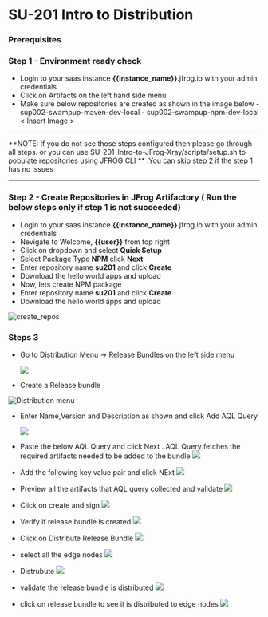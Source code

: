 # SU-201 Intro to Distribution 

### Prerequisites 

### Step 1 - Environment ready check 

- Login to your saas instance **{{instance_name}}**.jfrog.io with  your admin credentials
- Click on Artifacts on the left hand side menu 
  <Insert image>
- Make sure below repositories are created as shown in the image  below 
      - sup002-swampup-maven-dev-local
      - sup002-swampup-npm-dev-local
  < Insert Image >




*******************************************************************************************************************
**NOTE: If you do not see those steps configured then please go through all steps. or you can use SU-201-Intro-to-JFrog-Xray/scripts/setup.sh to populate repositories using JFROG CLI **
.You can skip step 2 if the step 1 has no issues 
*******************************************************************************************************************


### Step 2 - Create Repositories in JFrog Artifactory ( Run the below steps only if step 1 is not succeeded) 

- Login to your saas instance **{{instance_name}}**.jfrog.io with  your admin credentials
- Nevigate to Welcome, **{{user}}** from top right
- Click on dropdown and select **Quick Setup**
- Select Package Type **NPM** click **Next**
- Enter repository name **su201** and click **Create**
- Download the hello world apps and upload 
- Now, lets create NPM package 
- Enter repository name **su201** and click **Create**
- Download the hello world apps and upload 

![create_repos](https://user-images.githubusercontent.com/7561138/117177841-4f254e80-ad86-11eb-8184-20ffbe5c7af9.gif)


### Steps 3
- Go to Distribution Menu -> Release Bundles on the left side menu 
  
  ![](../.images/click%20on%20Distribution.png)
    
 -  Create a Release bundle 
  
   ![Distribution menu](../.images/2.png) 

- Enter Name,Version and Description as shown and click Add AQL Query 

   ![](../.images/5.png)

- Paste the below AQL Query and click Next . AQL Query fetches the required artifacts needed to be added to the bundle 
   ![](../.images/6.png)
    
- Add the following key value pair and click NExt 
   ![](../.images/7.png)

- Preview all the artifacts that AQL query collected and validate 
  ![](../.images/7-1.png)

- Click on create and sign 
  ![](../.images/8.png)

- Verify if release bundle is created 
    ![](../.images/9.png)

- Click on Distribute Release Bundle 
   ![](../.images/10.png)

- select all the edge nodes
  ![](../.images/11.png)
    
- Distrubute 
  ![](../.images/12.png)
    
- validate the release bundle is distributed 
  ![](../.images/13.png)
    
- click on release bundle to see it is distributed to edge nodes
  ![](../.images/15.png)





